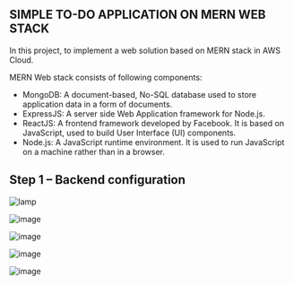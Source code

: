 ## SIMPLE TO-DO APPLICATION ON MERN WEB STACK

In this project, to implement a web solution based on MERN stack in AWS Cloud.

MERN Web stack consists of following components:
* MongoDB: A document-based, No-SQL database used to store application data in a form of documents.
* ExpressJS: A server side Web Application framework for Node.js.
* ReactJS: A frontend framework developed by Facebook. It is based on JavaScript, used to build User Interface (UI) components.
* Node.js: A JavaScript runtime environment. It is used to run JavaScript on a machine rather than in a browser.

## Step 1 – Backend configuration
![lamp](https://user-images.githubusercontent.com/71001536/162260188-4384c5b4-bfb6-486b-844c-418ed074bdd7.PNG)

![image](https://user-images.githubusercontent.com/71001536/162261279-e069139b-47cc-405e-9631-a9ce535c056b.png)

![image](https://user-images.githubusercontent.com/71001536/162401740-ffd814ef-c72a-4968-9d69-1cabc437c3ae.png)


![image](https://user-images.githubusercontent.com/71001536/162401598-ae19a495-0d79-4029-be28-14dfbc19e5fa.png)

![image](https://user-images.githubusercontent.com/71001536/162405192-f31e6584-ce07-4bb8-b246-bc6ad73af1e0.png)


